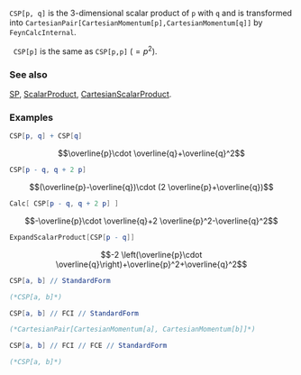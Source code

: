 `CSP[p, q]` is the 3-dimensional scalar product of `p` with `q` and is transformed into `CartesianPair[CartesianMomentum[p],CartesianMomentum[q]]` by `FeynCalcInternal`.

` CSP[p]` is the same as `CSP[p,p]` ($=p^2$).

### See also

[SP](SP), [ScalarProduct](ScalarProduct), [CartesianScalarProduct](CartesianScalarProduct).

### Examples

```mathematica
CSP[p, q] + CSP[q]
```

$$\overline{p}\cdot \overline{q}+\overline{q}^2$$

```mathematica
CSP[p - q, q + 2 p]
```

$$(\overline{p}-\overline{q})\cdot (2 \overline{p}+\overline{q})$$

```mathematica
Calc[ CSP[p - q, q + 2 p] ]
```

$$-\overline{p}\cdot \overline{q}+2 \overline{p}^2-\overline{q}^2$$

```mathematica
ExpandScalarProduct[CSP[p - q]]
```

$$-2 \left(\overline{p}\cdot \overline{q}\right)+\overline{p}^2+\overline{q}^2$$

```mathematica
CSP[a, b] // StandardForm

(*CSP[a, b]*)
```

```mathematica
CSP[a, b] // FCI // StandardForm

(*CartesianPair[CartesianMomentum[a], CartesianMomentum[b]]*)
```

```mathematica
CSP[a, b] // FCI // FCE // StandardForm

(*CSP[a, b]*)
```